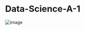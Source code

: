 # Data-Science-A-1
![image](https://github.com/Fatima-Siddiqui/Data-Science-A-1/assets/82565163/9093404e-e15b-48a4-94db-c872cdb42e7d)
